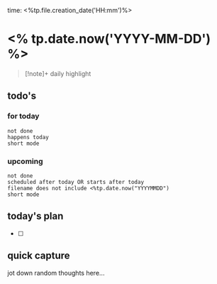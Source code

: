 time: <%tp.file.creation_date('HH:mm')%>

# <% tp.date.now('YYYY-MM-DD') %>

>[!note]+ daily highlight
>

## todo's
### for today
```tasks
not done
happens today
short mode
```
### upcoming
```tasks
not done
scheduled after today OR starts after today
filename does not include <%tp.date.now("YYYYMMDD")
short mode
```
## today's plan
- [ ] 

## quick capture
jot down random thoughts here...